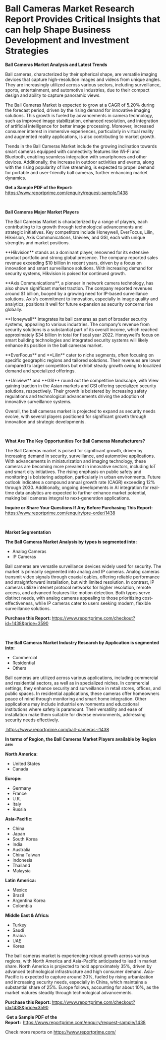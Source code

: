 <p><h1>Ball Cameras Market Research Report Provides Critical Insights that can help Shape Business Development and Investment Strategies</h1></p><p><strong>Ball Cameras Market Analysis and Latest Trends</strong></p>
<p><p>Ball cameras, characterized by their spherical shape, are versatile imaging devices that capture high-resolution images and videos from unique angles. They are increasingly utilized across various sectors, including surveillance, sports, entertainment, and automotive industries, due to their compact design and ability to capture panoramic views.</p><p>The Ball Cameras Market is expected to grow at a CAGR of 5.20% during the forecast period, driven by the rising demand for innovative imaging solutions. This growth is fueled by advancements in camera technology, such as improved image stabilization, enhanced resolution, and integration of artificial intelligence for better image processing. Moreover, increased consumer interest in immersive experiences, particularly in virtual reality and augmented reality applications, is also contributing to market growth.</p><p>Trends in the Ball Cameras Market include the growing inclination towards smart cameras equipped with connectivity features like Wi-Fi and Bluetooth, enabling seamless integration with smartphones and other devices. Additionally, the increase in outdoor activities and events, along with the rising popularity of live streaming, is expected to propel demand for portable and user-friendly ball cameras, further enhancing market dynamics.</p></p>
<p><strong>Get a Sample PDF of the Report:&nbsp;</strong> <a href="https://www.reportprime.com/enquiry/request-sample/1438?utm_campaign=3164&utm_medium=2&utm_source=Github&utm_content=ia&utm_term=18032025&utm_id=ball-cameras">https://www.reportprime.com/enquiry/request-sample/1438</a></p>
<p>&nbsp;</p>
<p><strong>Ball Cameras Major Market Players</strong></p>
<p><p>The Ball Cameras Market is characterized by a range of players, each contributing to its growth through technological advancements and strategic initiatives. Key competitors include Honeywell, EverFocus, Lilin, Hikvision, Axis Communications, Uniview, and GSI, each with unique strengths and market positions.</p><p>**Hikvision** stands as a dominant player, renowned for its extensive product portfolio and strong global presence. The company reported sales revenue exceeding $10 billion in recent years, driven by a focus on innovation and smart surveillance solutions. With increasing demand for security systems, Hikvision is poised for continued growth.</p><p>**Axis Communications**, a pioneer in network camera technology, has also shown significant market traction. The company reported revenues around $1 billion, buoyed by a growing need for IP-based surveillance solutions. Axis's commitment to innovation, especially in image quality and analytics, positions it well for future expansion as security concerns rise globally.</p><p>**Honeywell** integrates its ball cameras as part of broader security systems, appealing to various industries. The company’s revenue from security solutions is a substantial part of its overall income, which reached approximately $34 billion in total for fiscal year 2022. Honeywell's focus on smart building technologies and integrated security systems will likely enhance its position in the ball cameras market.</p><p>**EverFocus** and **Lilin** cater to niche segments, often focusing on specific geographic regions and tailored solutions. Their revenues are lower compared to larger competitors but exhibit steady growth owing to localized demand and specialized offerings.</p><p>**Uniview** and **GSI** round out the competitive landscape, with VIew gaining traction in the Asian markets and GSI offering specialized security solutions, respectively. Their growth is bolstered by increasing safety regulations and technological advancements driving the adoption of innovative surveillance systems.</p><p>Overall, the ball cameras market is projected to expand as security needs evolve, with several players positioned for significant growth through innovation and strategic developments.</p></p>
<p>&nbsp;</p>
<p><strong>What Are The Key Opportunities For Ball Cameras Manufacturers?</strong></p>
<p><p>The Ball Cameras market is poised for significant growth, driven by increasing demand in security, surveillance, and automotive applications. With advancements in miniaturization and imaging technology, these cameras are becoming more prevalent in innovative sectors, including IoT and smart city initiatives. The rising emphasis on public safety and monitoring is bolstering adoption, particularly in urban environments. Future outlook indicates a compound annual growth rate (CAGR) exceeding 12% through 2030. Additionally, ongoing developments in AI integration for real-time data analytics are expected to further enhance market potential, making ball cameras integral to next-generation applications.</p></p>
<p><strong>Inquire or Share Your Questions If Any Before Purchasing This Report:</strong> <a href="https://www.reportprime.com/enquiry/pre-order/1438?utm_campaign=3164&utm_medium=2&utm_source=Github&utm_content=ia&utm_term=18032025&utm_id=ball-cameras">https://www.reportprime.com/enquiry/pre-order/1438</a></p>
<p>&nbsp;</p>
<p><strong>Market Segmentation</strong></p>
<p><strong>The Ball Cameras Market Analysis by types is segmented into:</strong></p>
<p><ul><li>Analog Cameras</li><li>IP Cameras</li></ul></p>
<p><p>Ball cameras are versatile surveillance devices widely used for security. The market is primarily segmented into analog and IP cameras. Analog cameras transmit video signals through coaxial cables, offering reliable performance and straightforward installation, but with limited resolution. In contrast, IP cameras utilize internet protocol networks for higher resolution, remote access, and advanced features like motion detection. Both types serve distinct needs, with analog cameras appealing to those prioritizing cost-effectiveness, while IP cameras cater to users seeking modern, flexible surveillance solutions.</p></p>
<p><strong>Purchase this Report:&nbsp;</strong><a href="https://www.reportprime.com/checkout?id=1438&price=3590&utm_campaign=3164&utm_medium=2&utm_source=Github&utm_content=ia&utm_term=18032025&utm_id=ball-cameras">https://www.reportprime.com/checkout?id=1438&price=3590</a></p>
<p>&nbsp;</p>
<p><strong>The Ball Cameras Market Industry Research by Application is segmented into:</strong></p>
<p><ul><li>Commercial</li><li>Residential</li><li>Others</li></ul></p>
<p><p>Ball cameras are utilized across various applications, including commercial and residential sectors, as well as in specialized niches. In commercial settings, they enhance security and surveillance in retail stores, offices, and public spaces. In residential applications, these cameras offer homeowners peace of mind through monitoring and smart home integration. Other applications may include industrial environments and educational institutions where safety is paramount. Their versatility and ease of installation make them suitable for diverse environments, addressing security needs effectively.</p></p>
<p><a href="https://www.reportprime.com/ball-cameras-r1438?utm_campaign=3164&utm_medium=2&utm_source=Github&utm_content=ia&utm_term=18032025&utm_id=ball-cameras">&nbsp;https://www.reportprime.com/ball-cameras-r1438</a></p>
<p><strong>In terms of Region, the Ball Cameras Market Players available by Region are:</strong></p>
<p>
    <p> <strong> North America: </strong>
        <ul>
            <li>United States</li>
            <li>Canada</li>
        </ul>
        </p> 
    <p> <strong> Europe: </strong>
        <ul>
            <li>Germany</li>
            <li>France</li>
            <li>U.K.</li>
            <li>Italy</li>
            <li>Russia</li>
        </ul>
        </p> 
    <p> <strong> Asia-Pacific: </strong>
        <ul>
            <li>China</li>
            <li>Japan</li>
            <li>South Korea</li>
            <li>India</li>
            <li>Australia</li>
            <li>China Taiwan</li>
            <li>Indonesia</li>
            <li>Thailand</li>
            <li>Malaysia</li>
        </ul>
        </p> 
    <p> <strong> Latin America: </strong>
        <ul>
            <li>Mexico</li>
            <li>Brazil</li>
            <li>Argentina Korea</li>
            <li>Colombia</li>
        </ul>
        </p> 
    <p> <strong> Middle East & Africa: </strong>
        <ul>
            <li>Turkey</li>
            <li>Saudi</li>
            <li>Arabia</li>
            <li>UAE</li>
            <li>Korea</li>
        </ul>
    </p>
    </p>
<p><p>The ball cameras market is experiencing robust growth across various regions, with North America and Asia-Pacific anticipated to lead in market share. North America is projected to hold approximately 35%, driven by advanced technological infrastructure and high consumer demand. Asia-Pacific is expected to capture around 30%, fueled by rising urbanization and increasing security needs, especially in China, which maintains a substantial share of 25%. Europe follows, accounting for about 10%, as the market matures steadily through technological advancements.</p></p>
<p><strong>Purchase this Report: </strong><a href="https://www.reportprime.com/checkout?id=1438&price=3590&utm_campaign=3164&utm_medium=2&utm_source=Github&utm_content=ia&utm_term=18032025&utm_id=ball-cameras">https://www.reportprime.com/checkout?id=1438&price=3590</a></p>
<p>&nbsp;<strong>Get a Sample PDF of the Report:&nbsp;&nbsp;</strong><a href="https://www.reportprime.com/enquiry/request-sample/1438?utm_campaign=3164&utm_medium=2&utm_source=Github&utm_content=ia&utm_term=18032025&utm_id=ball-cameras">https://www.reportprime.com/enquiry/request-sample/1438</a></p>
<p><strong></strong></p>
<p>Check more reports on <a href="https://www.reportprime.com/?utm_campaign=3164&utm_medium=2&utm_source=Github&utm_content=ia&utm_term=18032025&utm_id=ball-cameras">https://www.reportprime.com/</a></p>
